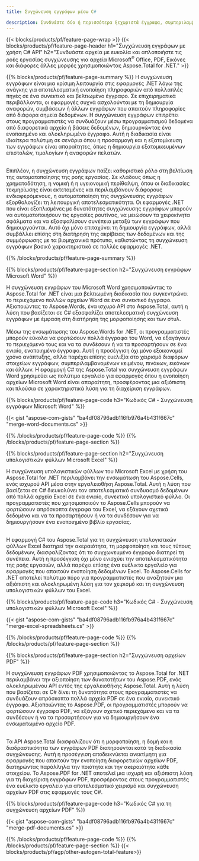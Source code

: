 ```yaml
---
title: Συγχώνευση εγγράφων μέσω C# 

description: Συνδυάστε δύο ή περισσότερα ξεχωριστά έγγραφα, συμπεριλαμβανομένων των Microsoft Word, Excel, PowerPoint, PDF και Εικόνες μέσω της εφαρμογής σας C#. Δοκιμάστε τα αποτελέσματα συγχώνευσης online μέσω της εφαρμογής.
---
```


{{< blocks/products/pf/feature-page-wrap >}}
{{< blocks/products/pf/feature-page-header h1="Συγχώνευση εγγράφων με χρήση C# API" h2="Συνδυάστε αρχεία με ευκολία και απλοποιήστε τις ροές εργασίας συγχώνευσης για αρχεία Microsoft<sup>&reg;</sup> Office, PDF, Εικόνες και διάφορες άλλες μορφές χρησιμοποιώντας Aspose.Total for .NET." >}}

{{% blocks/products/pf/feature-page-summary %}}
Η συγχώνευση εγγράφων είναι μια κρίσιμη λειτουργία στις εφαρμογές .NET λόγω της ανάγκης για αποτελεσματική ενοποίηση πληροφοριών από πολλαπλές πηγές σε ένα συνεκτικό και βελτιωμένο έγγραφο. Σε επιχειρηματικά περιβάλλοντα, οι εφαρμογές συχνά ασχολούνται με τη δημιουργία αναφορών, συμβάσεων ή άλλων εγγράφων που απαιτούν πληροφορίες από διάφορα σημεία δεδομένων. Η συγχώνευση εγγράφων επιτρέπει στους προγραμματιστές να συνδυάζουν μέσω προγραμματισμού δεδομένα από διαφορετικά αρχεία ή βάσεις δεδομένων, δημιουργώντας ένα ενοποιημένο και ολοκληρωμένο έγγραφο. Αυτή η διαδικασία είναι ιδιαίτερα πολύτιμη σε σενάρια όπου η προσαρμογή και η εξατομίκευση των εγγράφων είναι απαραίτητες, όπως η δημιουργία εξατομικευμένων επιστολών, τιμολογίων ή αναφορών πελατών.<br /><br />

Επιπλέον, η συγχώνευση εγγράφων παίζει καθοριστικό ρόλο στη βελτίωση της αυτοματοποίησης της ροής εργασίας. Σε κλάδους όπως η χρηματοδότηση, η νομική ή η υγειονομική περίθαλψη, όπου οι διαδικασίες τεκμηρίωσης είναι εκτεταμένες και περιλαμβάνουν διάφορους ενδιαφερόμενους, η αυτοματοποίηση της συγχώνευσης εγγράφων εξορθολογίζει τη λειτουργική αποτελεσματικότητα. Οι εφαρμογές .NET που είναι εξοπλισμένες με δυνατότητες συγχώνευσης εγγράφων μπορούν να αυτοματοποιήσουν τις εργασίες ρουτίνας, να μειώσουν τα χειροκίνητα σφάλματα και να εξασφαλίσουν συνέπεια μεταξύ των εγγράφων που δημιουργούνται. Αυτό όχι μόνο επιταχύνει τη δημιουργία εγγράφων, αλλά συμβάλλει επίσης στη διατήρηση της ακρίβειας των δεδομένων και της συμμόρφωσης με τα βιομηχανικά πρότυπα, καθιστώντας τη συγχώνευση εγγράφων βασικό χαρακτηριστικό σε πολλές εφαρμογές .NET.

{{% /blocks/products/pf/feature-page-summary  %}}

{{% blocks/products/pf/feature-page-section  h2="Συγχώνευση εγγράφων Microsoft Word" %}}

Η συγχώνευση εγγράφων του Microsoft Word χρησιμοποιώντας το Aspose.Total for .NET είναι μια βελτιωμένη διαδικασία που συγκεντρώνει το περιεχόμενο πολλών αρχείων Word σε ένα συνεκτικό έγγραφο. Αξιοποιώντας το Aspose.Words, ένα ισχυρό API στο Aspose.Total, αυτή η λύση που βασίζεται σε C# εξασφαλίζει αποτελεσματική συγχώνευση εγγράφων με έμφαση στη διατήρηση της μορφοποίησης και των στυλ. 
<br /><br />
Μέσω της ενσωμάτωσης του Aspose.Words for .NET, οι προγραμματιστές μπορούν εύκολα να φορτώσουν πολλά έγγραφα του Word, να εξαγάγουν το περιεχόμενό τους και να τα συνδέσουν ή να τα προσαρτήσουν σε ένα ενιαίο, ενοποιημένο έγγραφο. Αυτή η προσέγγιση όχι μόνο εξοικονομεί χρόνο ανάπτυξης, αλλά παρέχει επίσης ευελιξία στο χειρισμό διαφόρων στοιχείων εγγράφων, συμπεριλαμβανομένων κειμένου, πινάκων, εικόνων και άλλων. Η εφαρμογή C# της Aspose.Total για συγχώνευση εγγράφων Word χρησιμεύει ως πολύτιμο εργαλείο για εφαρμογές όπου η ενοποίηση αρχείων Microsoft Word είναι απαραίτητη, προσφέροντας μια αξιόπιστη και πλούσια σε χαρακτηριστικά λύση για τη διαχείριση εγγράφων.


{{% blocks/products/pf/feature-page-code h3="Κωδικός C# - Συγχώνευση εγγράφων Microsoft Word" %}}

{{< gist "aspose-com-gists" "ba4df08796adb116fb976a4b431f667c" "merge-word-documents.cs" >}}

{{% /blocks/products/pf/feature-page-code  %}}
{{% /blocks/products/pf/feature-page-section %}}

{{% blocks/products/pf/feature-page-section  h2="Συγχώνευση υπολογιστικών φύλλων Microsoft Excel" %}}

Η συγχώνευση υπολογιστικών φύλλων του Microsoft Excel με χρήση του Aspose.Total for .NET περιλαμβάνει την ενσωμάτωση του Aspose.Cells, ενός ισχυρού API μέσα στην εργαλειοθήκη Aspose.Total. Αυτή η λύση που βασίζεται σε C# διευκολύνει τον αποτελεσματικό συνδυασμό δεδομένων από πολλά αρχεία Excel σε ένα ενιαίο, συνεκτικό υπολογιστικό φύλλο. Οι προγραμματιστές που χρησιμοποιούν το Aspose.Cells μπορούν να φορτώσουν απρόσκοπτα έγγραφα του Excel, να εξάγουν σχετικά δεδομένα και να τα προσαρτήσουν ή να τα συνδέσουν για να δημιουργήσουν ένα ενοποιημένο βιβλίο εργασίας. <br /> <br />

Η εφαρμογή C# του Aspose.Total για τη συγχώνευση υπολογιστικών φύλλων Excel διατηρεί την ακεραιότητα, τη μορφοποίηση και τους τύπους δεδομένων, διασφαλίζοντας ότι το συγχωνευμένο έγγραφο διατηρεί τη συνέπεια. Αυτή η προσέγγιση όχι μόνο ενισχύει την αποτελεσματικότητα της ροής εργασιών, αλλά παρέχει επίσης ένα ευέλικτο εργαλείο για εφαρμογές που απαιτούν ενοποίηση δεδομένων Excel. Το Aspose.Cells for .NET αποτελεί πολύτιμο πόρο για προγραμματιστές που αναζητούν μια αξιόπιστη και ολοκληρωμένη λύση για τον χειρισμό και τη συγχώνευση υπολογιστικών φύλλων του Excel.


{{% blocks/products/pf/feature-page-code h3="Κωδικός C# - Συγχώνευση υπολογιστικών φύλλων Microsoft Excel" %}}

{{< gist "aspose-com-gists" "ba4df08796adb116fb976a4b431f667c" "merge-excel-spreadsheets.cs" >}}

{{% /blocks/products/pf/feature-page-code  %}}
{{% /blocks/products/pf/feature-page-section %}}


{{% blocks/products/pf/feature-page-section  h2="Συγχώνευση αρχείων PDF" %}}

Η συγχώνευση εγγράφων PDF χρησιμοποιώντας το Aspose.Total for .NET περιλαμβάνει την αξιοποίηση των δυνατοτήτων του Aspose.PDF, ενός ολοκληρωμένου API εντός της εργαλειοθήκης Aspose.Total. Αυτή η λύση που βασίζεται σε C# δίνει τη δυνατότητα στους προγραμματιστές να συνδυάζουν απρόσκοπτα πολλά αρχεία PDF σε ένα ενιαίο, συνεκτικό έγγραφο. Αξιοποιώντας το Aspose.PDF, οι προγραμματιστές μπορούν να φορτώσουν έγγραφα PDF, να εξάγουν σχετικό περιεχόμενο και να τα συνδέσουν ή να τα προσαρτήσουν για να δημιουργήσουν ένα ενσωματωμένο αρχείο PDF. <br /><br />

Τα API Aspose.Total διασφαλίζουν ότι η μορφοποίηση, η δομή και η διαδραστικότητα των εγγράφων PDF διατηρούνται κατά τη διαδικασία συγχώνευσης. Αυτή η προσέγγιση αποδεικνύεται ανεκτίμητη για εφαρμογές που απαιτούν την ενοποίηση διαφορετικών αρχείων PDF, διατηρώντας παράλληλα την ποιότητα και την ακεραιότητα κάθε στοιχείου. Το Aspose.PDF for .NET αποτελεί μια ισχυρή και αξιόπιστη λύση για τη διαχείριση εγγράφων PDF, προσφέροντας στους προγραμματιστές ένα ευέλικτο εργαλείο για αποτελεσματικό χειρισμό και συγχώνευση αρχείων PDF στις εφαρμογές τους C#. 

{{% blocks/products/pf/feature-page-code h3="Κωδικός C# για τη συγχώνευση αρχείων PDF" %}}

{{< gist "aspose-com-gists" "ba4df08796adb116fb976a4b431f667c" "merge-pdf-documents.cs" >}}

{{% /blocks/products/pf/feature-page-code  %}}
{{% /blocks/products/pf/feature-page-section %}}
{{< blocks/products/pf/agp/other-autogen-total-feature>}}